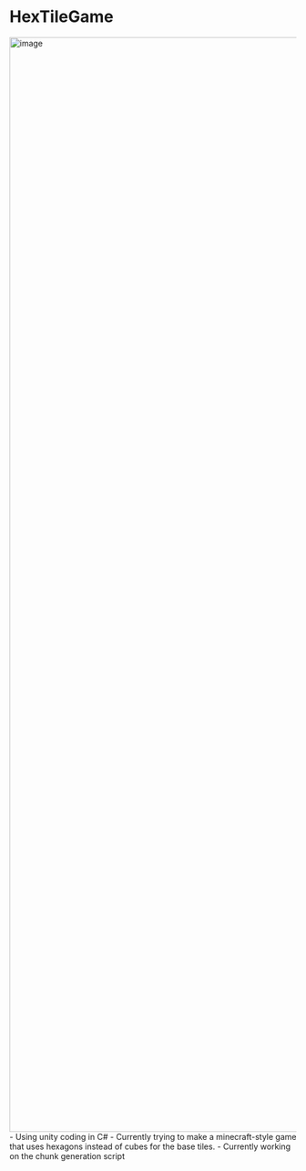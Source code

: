 # HexTileGame

<img width="1919" alt="image" src="https://github.com/ZiggyFars/HexTileGame/assets/166887382/4553a336-370e-4033-bc87-caf6bdb3a672">
- Using unity coding in C#
- Currently trying to make a minecraft-style game that uses hexagons instead of cubes for the base tiles.
- Currently working on the chunk generation script
